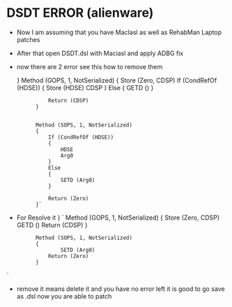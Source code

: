 # DSDT ERROR (alienware)
- Now I am assuming that you have MacIasl as well as RehabMan Laptop patches
- After that open DSDT.dsl with Maciasl and apply ADBG fix
- now there are 2 error see this how to remove them

   }  Method (GOPS, 1, NotSerialized)
            {
                Store (Zero, CDSP)
                If (CondRefOf (HDSE))
                {
                    Store (HDSE)
                    CDSP
                }
                Else
                {
                    GETD ()
                }

                Return (CDSP)
            }
            

            Method (SOPS, 1, NotSerialized)
            {
                If (CondRefOf (HDSE))
                {
                    HDSE
                    Arg0
                }
                Else
                {
                    SETD (Arg0)
                }

                Return (Zero)
            }`
- For Resolve it
}
  ` Method (GOPS, 1, NotSerialized)
            {
                Store (Zero, CDSP)
                    GETD ()
                Return (CDSP)
            }

            Method (SOPS, 1, NotSerialized)
            {
                    SETD (Arg0)
                Return (Zero)
            }
`
- remove it means delete it and you have no error left it is good to go save as .dsl now you are able to patch
